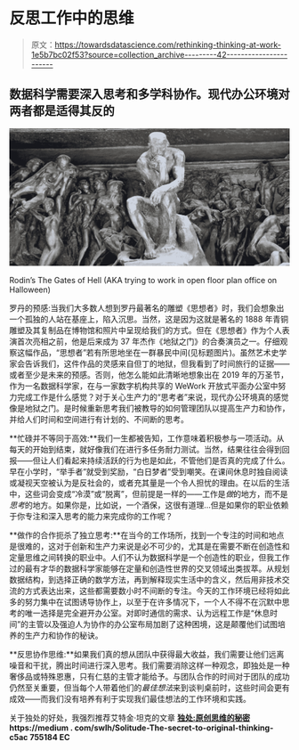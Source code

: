 # 反思工作中的思维

> 原文：<https://towardsdatascience.com/rethinking-thinking-at-work-1e5b7bc02f53?source=collection_archive---------42----------------------->

## 数据科学需要深入思考和多学科协作。现代办公环境对两者都是适得其反的

![](img/5a632822a82f258facb94646b525b157.png)

Rodin’s The Gates of Hell (AKA trying to work in open floor plan office on Halloween)

罗丹的预感:当我们大多数人想到罗丹最著名的雕塑《思想者》时，我们会想象出一个孤独的人站在基座上，陷入沉思。当然，这是因为这就是著名的 1888 年青铜雕塑及其复制品在博物馆和照片中呈现给我们的方式。但在《思想者》作为个人表演首次亮相之前，他是后来成为 37 年杰作《地狱之门》的合奏演员之一。仔细观察这幅作品，“思想者”若有所思地坐在一群暴民中间(见标题图片)。虽然艺术史学家会告诉我们，这件作品的灵感来自但丁的地狱，但我看到了时间旅行的证据——或者至少是未来的预感。否则，他怎么能如此清晰地想象出在 2019 年的万圣节，作为一名数据科学家，在与一家数字机构共享的 WeWork 开放式平面办公室中努力完成工作是什么感觉？对于关心生产力的“思考者”来说，现代办公环境真的感觉像是地狱之门。是时候重新思考我们被教导的如何管理团队以提高生产力和协作，并给人们时间和空间进行有计划的、不间断的思考。

**忙碌并不等同于高效:**我们一生都被告知，工作意味着积极参与一项活动。从每天的开始到结束，就好像我们在进行多任务耐力测试。当然，结果往往会得到回报——但让人们看起来持续活跃的行为也是如此，不管他们是否真的完成了什么。早在小学时，“举手者”就受到奖励，“白日梦者”受到嘲笑。在课间休息时独自阅读或凝视天空被认为是反社会的，或者充其量是一个令人担忧的理由。在以后的生活中，这些词会变成“冷漠”或“脱离”，但前提是一样的——工作是*做*的地方，而不是*思考*的地方。如果你是，比如说，一个酒保，这很有道理…但是如果你的职业依赖于你专注和深入思考的能力来完成你的工作呢？

**做作的合作扼杀了独立思考:**在当今的工作场所，找到一个专注的时间和地点是很难的，这对于创新和生产力来说是必不可少的，尤其是在需要不断在创造性和定量思维之间转换的职业中。人们不认为数据科学是一个创造性的职业，但我工作过的最有才华的数据科学家能够在定量和创造性世界的交叉领域出类拔萃。从规划数据结构，到选择正确的数学方法，再到解释现实生活中的含义，然后用非技术交流的方式表达出来，这些都需要数小时不间断的专注。今天的工作环境已经将如此多的努力集中在试图诱导协作上，以至于在许多情况下，一个人不得不在沉默中思考的唯一选择是完全避开办公室。对即时通信的需求、认为远程工作是“休息时间”的主管以及强迫人为协作的办公室布局加剧了这种困境，这是颠覆他们试图培养的生产力和协作的秘诀。

**反思协作思维:**如果我们真的想从团队中获得最大收益，我们需要让他们远离噪音和干扰，腾出时间进行深入思考。我们需要消除这样一种观念，即独处是一种奢侈品或特殊恩惠，只有仁慈的主管才能给予。与团队合作的时间对于团队的成功仍然至关重要，但当每个人带着他们的*最佳想法*来到谈判桌前时，这些时间会更有成效——而我们没有培养有利于实现我们最佳想法的工作环境和实践。

关于独处的好处，我强烈推荐艾特金·坦克的文章 [**独处:原创思维的秘密**](https://medium.com/swlh/solitude-the-secret-to-original-thinking-c5ac755184ec)**https://medium . com/swlh/Solitude-The-secret-to-original-thinking-c5ac 755184 EC**